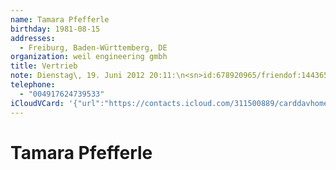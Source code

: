 ```yaml
---
name: Tamara Pfefferle
birthday: 1981-08-15
addresses:
  - Freiburg, Baden-Württemberg, DE
organization: weil engineering gmbh
title: Vertrieb
note: Dienstag\, 19. Juni 2012 20:11:\n<sn>id:678920965/friendof:1443652815</sn>\n------------------------------------------------------------------\n<sn>id:678920965/friendof:1443652815</sn>
telephone:
  - "004917624739533"
iCloudVCard: '{"url":"https://contacts.icloud.com/311500889/carddavhome/card/MzJjMDQxMmItMmM0Yi00NzA2LTg1ZjEtMjUxNmJmZjk0Nzdl.vcf","etag":"\"kmfhcawl\"","data":"BEGIN:VCARD\r\nVERSION:3.0\r\nFN:\r\nN:Pfefferle;Tamara;;;\r\nUID:32c0412b-2c4b-4706-85f1-2516bff9477e\r\nBDAY;VALUE=date:1981-08-15\r\nADR:;;;Freiburg;Baden-Württemberg;;DE;\r\nPRODID:-//Apple Inc.//iOS 10.2//EN\r\nREV:2025-04-03T22:10:14Z\r\nORG:weil engineering gmbh;\r\nTITLE:Vertrieb\r\nNOTE:Dienstag\\, 19. Juni 2012 20:11:\\n<sn>id:678920965/friendof:1443652815<\r\n /sn>\\n------------------------------------------------------------------\\n<\r\n sn>id:678920965/friendof:1443652815</sn>\r\nPHOTO;VALUE=uri:https://gateway.icloud.com/contacts/311500889/ck/card/29a3f\r\n 01e5a79a048a658475034e1dc57\r\nTEL;TYPE=CELL:004917624739533\r\nEND:VCARD"}'
---
```

# Tamara Pfefferle